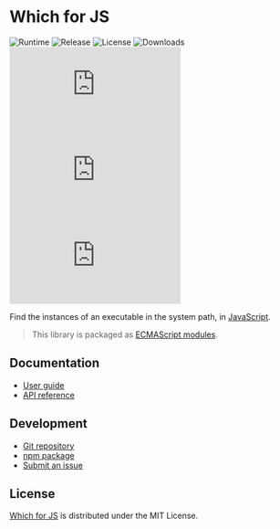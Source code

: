 # Which for JS
![Runtime](https://badgen.net/npm/node/@cedx/which) ![Release](https://badgen.net/npm/v/@cedx/which) ![License](https://badgen.net/npm/license/@cedx/which) ![Downloads](https://badgen.net/npm/dt/@cedx/which) ![Dependencies](https://badgen.net/david/dep/cedx/which.js) ![Coverage](https://badgen.net/coveralls/c/github/cedx/which.js) ![Build](https://badgen.net/github/checks/cedx/which.js)

Find the instances of an executable in the system path, in [JavaScript](https://developer.mozilla.org/en-US/docs/Web/JavaScript).

> This library is packaged as [ECMAScript modules](https://nodejs.org/api/esm.html).

## Documentation
- [User guide](https://docs.belin.io/which.js)
- [API reference](https://api.belin.io/which.js)

## Development
- [Git repository](https://git.belin.io/cedx/which.js)
- [npm package](https://www.npmjs.com/package/@cedx/which)
- [Submit an issue](https://git.belin.io/cedx/which.js/issues)

## License
[Which for JS](https://docs.belin.io/which.js) is distributed under the MIT License.
